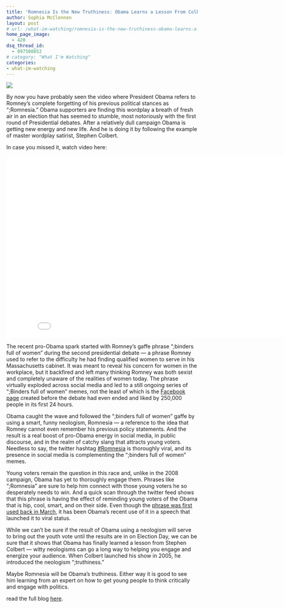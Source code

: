 ```yaml
---
title: 'Romnesia Is the New Truthiness: Obama Learns a Lesson From Colbert'
author: Sophia McClennen
layout: post
# url: /what-im-watching/romnesia-is-the-new-truthiness-obama-learns-a-lesson-from-colbert/
home_page_image:
  - 420
dsq_thread_id:
  - 897508852
# category: "What I'm Watching"
categories: 
- what-im-watching 
---
```


![](/assets/img/cn_image.size_.romnesia.jpg)

By now you have probably seen the video where President Obama refers to Romney’s complete forgetting of his previous political stances as “;Romnesia.” Obama supporters are finding this wordplay a breath of fresh air in an election that has seemed to stumble, most notoriously with the first round of Presidential debates. After a relatively dull campaign Obama is getting new energy and new life. And he is doing it by following the example of master wordplay satirist, Stephen Colbert.

In case you missed it, watch video here:

<iframe width="853" height="480" src="//www.youtube.com/embed/8BBEXB1Wf9c?rel=0&amp;showinfo=0" frameborder="0" allowfullscreen></iframe>

The recent pro-Obama spark started with Romney’s gaffe phrase “;binders full of women” during the second presidential debate &#8212; a phrase Romney used to refer to the difficulty he had finding qualified women to serve in his Massachusetts cabinet. It was meant to reveal his concern for women in the workplace, but it backfired and left many thinking Romney was both sexist and completely unaware of the realities of women today. The phrase virtually exploded across social media and led to a still ongoing series of “;Binders full of women” memes, not the least of which is the <a href="http://www.facebook.com/romneybindersfullofwomen?ref=ts&fref=ts" target="_hplink">Facebook page</a> created before the debate had even ended and liked by 250,000 people in its first 24 hours.

Obama caught the wave and followed the “;binders full of women” gaffe by using a smart, funny neologism, Romnesia &#8212; a reference to the idea that Romney cannot even remember his previous policy statements. And the result is a real boost of pro-Obama energy in social media, in public discourse, and in the realm of catchy slang that attracts young voters. Needless to say, the twitter hashtag <a href="https://twitter.com/search?q=romnesia&src=typd" target="_hplink">#Romnesia</a> is thoroughly viral, and its presence in social media is complementing the “;binders full of women” memes.

Young voters remain the question in this race and, unlike in the 2008 campaign, Obama has yet to thoroughly engage them. Phrases like “;Romnesia” are sure to help him connect with those young voters he so desperately needs to win. And a quick scan through the twitter feed shows that this phrase is having the effect of reminding young voters of the Obama that is hip, cool, smart, and on their side. Even though the <a href="http://www.politico.com/news/stories/1012/82643.html#.UIM84qu-CeY.twitter" target="_hplink">phrase was first used back in March</a>, it has been Obama’s recent use of it in a speech that launched it to viral status.

While we can’t be sure if the result of Obama using a neologism will serve to bring out the youth vote until the results are in on Election Day, we can be sure that it shows that Obama has finally learned a lesson from Stephen Colbert &#8212; witty neologisms can go a long way to helping you engage and energize your audience. When Colbert launched his show in 2005, he introduced the neologism “;truthiness.”

Maybe Romnesia will be Obama’s truthiness. Either way it is good to see him learning from an expert on how to get young people to think critically and engage with politics.

read the full blog [here][1].

 [1]: http://www.huffingtonpost.com/sophia-a-mcclennen/romnesia-colbert_b_1994652.html
